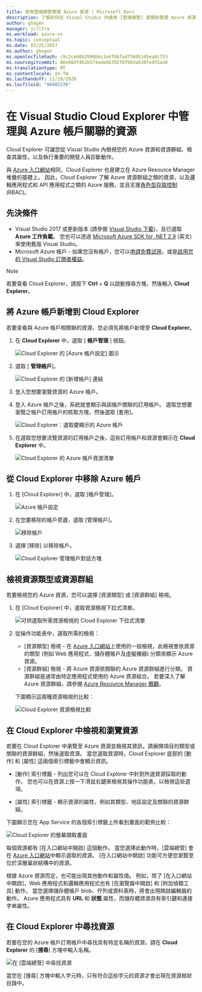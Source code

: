 ```yaml
---
title: 使用雲端總管管理 Azure 資源 | Microsoft Docs
description: 了解如何在 Visual Studio 內使用 [雲端總管] 瀏覽和管理 Azure 資源。
author: ghogen
manager: jillfra
ms.workload: azure-vs
ms.topic: conceptual
ms.date: 03/25/2017
ms.author: ghogen
ms.openlocfilehash: c9c2ce60b2096b6c3a4f06fad7360b1d5ea0c753
ms.sourcegitcommit: 86e98df462b574ade66392f8760da638fe455aa0
ms.translationtype: MT
ms.contentlocale: zh-TW
ms.lasthandoff: 11/19/2020
ms.locfileid: "94902276"
---
```

# <a name="manage-the-resources-associated-with-your-azure-accounts-in-visual-studio-cloud-explorer"></a>在 Visual Studio Cloud Explorer 中管理與 Azure 帳戶關聯的資源

Cloud Explorer 可讓您從 Visual Studio 內檢視您的 Azure 資源和資源群組、檢查其屬性，以及執行重要的開發人員診斷動作。

與 [Azure 入口網站](https://portal.azure.com)相同，Cloud Explorer 也是建立在 Azure Resource Manager 堆疊的基礎上。 因此，Cloud Explorer 了解 Azure 資源群組之類的資源，以及邏輯應用程式和 API 應用程式之類的 Azure 服務，並且支援[角色型存取控制](/azure/role-based-access-control/role-assignments-portal) (RBAC)。

## <a name="prerequisites"></a>先決條件

* Visual Studio 2017 或更新版本 (請參閱 [Visual Studio 下載](https://visualstudio.microsoft.com/downloads))，且已選取 **Azure 工作負載**。 您也可以透過 [Microsoft Azure SDK for .NET 2.9](https://www.microsoft.com/download/details.aspx?id=51657) \(英文\) 來使用舊版 Visual Studio。
* Microsoft Azure 帳戶 - 如果您沒有帳戶，您可以[申請免費試用](https://azure.microsoft.com/pricing/member-offers/credit-for-visual-studio-subscribers/)，或是[啟用您的 Visual Studio 訂閱者權益](https://azure.microsoft.com/pricing/member-offers/credit-for-visual-studio-subscribers/)。

> [!NOTE]
> 若要查看 Cloud Explorer，請按下 **Ctrl** + **Q** 以啟動搜尋方塊，然後輸入 **Cloud Explorer**。

## <a name="add-an-azure-account-to-cloud-explorer"></a>將 Azure 帳戶新增到 Cloud Explorer

若要查看與 Azure 帳戶相關聯的資源，您必須先將帳戶新增至 **Cloud Explorer**。

1. 在 **Cloud Explorer** 中，選取 [ **帳戶管理** ] 按鈕。

   ![Cloud Explorer 的 [Azure 帳戶設定] 圖示](./media/vs-azure-tools-resources-managing-with-cloud-explorer/azure-account-settings.png)

1. 選取 [ **管理帳戶**]。

   ![Cloud Explorer 的 [新增帳戶] 連結](./media/vs-azure-tools-resources-managing-with-cloud-explorer/manage-accounts-link.png)

1. 登入您想要瀏覽資源的 Azure 帳戶。

1. 登入 Azure 帳戶之後，系統就會顯示與該帳戶關聯的訂用帳戶。 選取您想要瀏覽之帳戶訂用帳戶的核取方塊，然後選取 [套用]。

   ![Cloud Explorer：選取要顯示的 Azure 帳戶](./media/vs-azure-tools-resources-managing-with-cloud-explorer/select-subscriptions.png)

1. 在選取您想要流覽資源的訂用帳戶之後，這些訂用帳戶和資源會顯示在 **Cloud Explorer** 中。

   ![Cloud Explorer 的 Azure 帳戶資源清單](./media/vs-azure-tools-resources-managing-with-cloud-explorer/resources-listed.png)

## <a name="remove-an-azure-account-from-cloud-explorer"></a>從 Cloud Explorer 中移除 Azure 帳戶

1. 在 [Cloud Explorer] 中，選取 [帳戶管理]。

   ![Azure 帳戶設定](./media/vs-azure-tools-resources-managing-with-cloud-explorer/azure-account-settings.png)

1. 在您要移除的帳戶旁邊，選取 [管理帳戶]。

   ![移除帳戶](./media/vs-azure-tools-resources-managing-with-cloud-explorer/remove-account.png)

1. 選擇 [移除] 以移除帳戶。

    ![Cloud Explorer 管理帳戶對話方塊](./media/vs-azure-tools-resources-managing-with-cloud-explorer/accountmanage.PNG)

## <a name="view-resource-types-or-resource-groups"></a>檢視資源類型或資源群組

若要檢視您的 Azure 資源，您可以選擇 [資源類型] 或 [資源群組] 檢視。

1. 在 [Cloud Explorer] 中，選取資源檢視下拉式清單。

   ![可供選取所需資源檢視的 Cloud Explorer 下拉式清單](./media/vs-azure-tools-resources-managing-with-cloud-explorer/resources-view-dropdown.png)

1. 從操作功能表中，選取所需的檢視：

   * [資源類型] 檢視 - 在 [Azure 入口網站](https://portal.azure.com)上使用的一般檢視，此檢視會依資源的類型 (例如 Web 應用程式、儲存體帳戶及虛擬機器) 分類來顯示 Azure 資源。
   * [資源群組] 檢視 - 將 Azure 資源依關聯的 Azure 資源群組進行分類。 資源群組是通常由特定應用程式使用的 Azure 資源組合。 若要深入了解 Azure 資源群組，請參閱 [Azure Resource Manager 概觀](/azure/azure-resource-manager/resource-group-overview)。

   下圖顯示這兩種資源檢視的比較：

   ![Cloud Explorer 資源檢視比較](./media/vs-azure-tools-resources-managing-with-cloud-explorer/resource-views-comparison.png)

## <a name="view-and-navigate-resources-in-cloud-explorer"></a>在 Cloud Explorer 中檢視和瀏覽資源

若要在 Cloud Explorer 中瀏覽至 Azure 資源並檢視其資訊，請展開項目的類型或關聯的資源群組，然後選取資源。 當您選取資源時，Cloud Explorer 底部的 [動作] 和 [屬性] 這兩個索引標籤中會顯示資訊。

* [動作] 索引標籤 - 列出您可以在 Cloud Explorer 中針對所選資源採取的動作。 您也可以在資源上按一下滑鼠右鍵來檢視其操作功能表，以檢視這些選項。

* [屬性]  索引標籤 - 顯示資源的屬性，例如其類型、地區設定及關聯的資源群組。

下圖顯示您在 App Service 的各個索引標籤上所看到畫面的範例比較：

  ![Cloud Explorer 的螢幕擷取畫面](./media/vs-azure-tools-resources-managing-with-cloud-explorer/actions-and-properties.png)

每個資源都有 [在入口網站中開啟] 這個動作。 當您選擇此動作時，[雲端總管] 會在 [Azure 入口網站](https://portal.azure.com)中顯示選取的資源。 [在入口網站中開啟] 功能可方便您瀏覽至位於深層巢狀結構中的資源。

根據 Azure 資源而定，也可能出現其他動作和屬性值。 例如，除了 [在入口網站中開啟]，Web 應用程式和邏輯應用程式也有 [在瀏覽器中開啟] 和 [附加偵錯工具] 動作。 當您選擇儲存體帳戶 blob、佇列或資料表時，將會出現開啟編輯器的動作。 Azure 應用程式具有 **URL** 和 **狀態** 屬性，而儲存體資源具有索引鍵和連接字串屬性。

## <a name="find-resources-in-cloud-explorer"></a>在 Cloud Explorer 中尋找資源

若要在您的 Azure 帳戶訂用帳戶中尋找具有特定名稱的資源，請在 **Cloud Explorer** 的 [**搜尋**] 方塊中輸入名稱。

  ![在 [雲端總管] 中尋找資源](./media/vs-azure-tools-resources-managing-with-cloud-explorer/search-for-resources.png)

當您在 [搜尋] 方塊中輸入字元時，只有符合這些字元的資源才會出現在資源樹狀目錄中。
